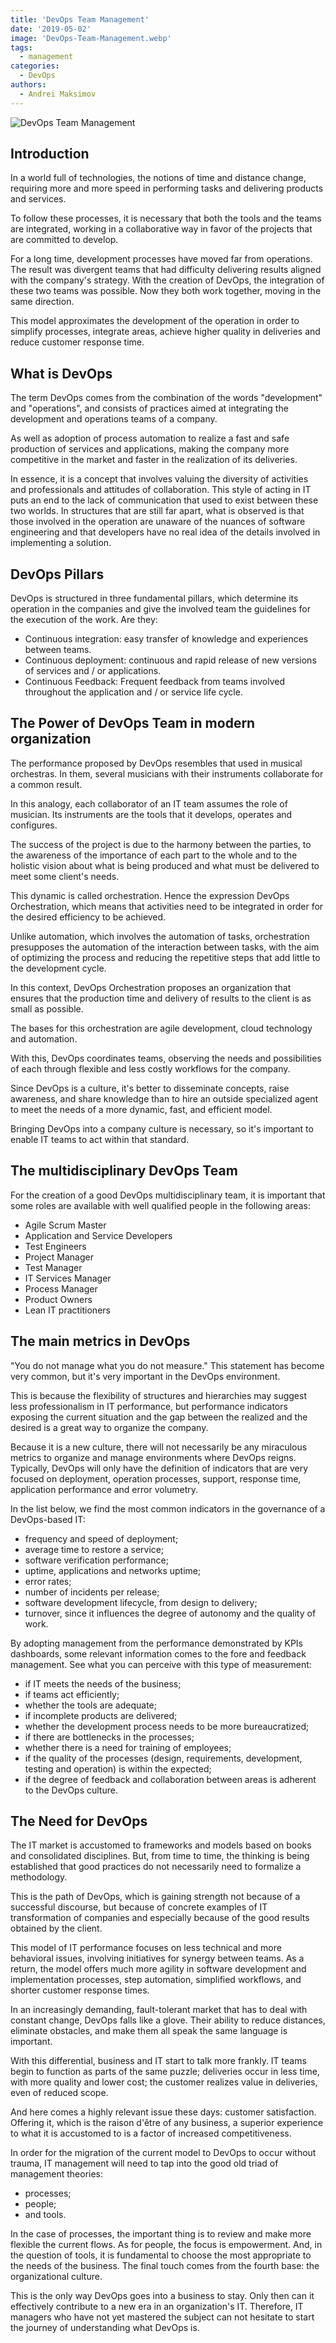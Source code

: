 ```yaml
---
title: 'DevOps Team Management'
date: '2019-05-02'
image: 'DevOps-Team-Management.webp'
tags:
  - management
categories:
  - DevOps
authors:
  - Andrei Maksimov
---
```


![DevOps Team Management](DevOps-Team-Management.webp)

## Introduction

In a world full of technologies, the notions of time and distance change, requiring more and more speed in performing tasks and delivering products and services.

To follow these processes, it is necessary that both the tools and the teams are integrated, working in a collaborative way in favor of the projects that are committed to develop.

For a long time, development processes have moved far from operations. The result was divergent teams that had difficulty delivering results aligned with the company's strategy. With the creation of DevOps, the integration of these two teams was possible. Now they both work together, moving in the same direction.

This model approximates the development of the operation in order to simplify processes, integrate areas, achieve higher quality in deliveries and reduce customer response time.

## What is DevOps

The term DevOps comes from the combination of the words "development" and "operations", and consists of practices aimed at integrating the development and operations teams of a company.

As well as adoption of process automation to realize a fast and safe production of services and applications, making the company more competitive in the market and faster in the realization of its deliveries.

In essence, it is a concept that involves valuing the diversity of activities and professionals and attitudes of collaboration.
This style of acting in IT puts an end to the lack of communication that used to exist between these two worlds. In structures that are still far apart, what is observed is that those involved in the operation are unaware of the nuances of software engineering and that developers have no real idea of the details involved in implementing a solution.

## DevOps Pillars

DevOps is structured in three fundamental pillars, which determine its operation in the companies and give the involved team the guidelines for the execution of the work. Are they:

- Continuous integration: easy transfer of knowledge and experiences between teams.
- Continuous deployment: continuous and rapid release of new versions of services and / or applications.
- Continuous Feedback: Frequent feedback from teams involved throughout the application and / or service life cycle.

## The Power of DevOps Team in modern organization

The performance proposed by DevOps resembles that used in musical orchestras. In them, several musicians with their instruments collaborate for a common result.

In this analogy, each collaborator of an IT team assumes the role of musician. Its instruments are the tools that it develops, operates and configures.

The success of the project is due to the harmony between the parties, to the awareness of the importance of each part to the whole and to the holistic vision about what is being produced and what must be delivered to meet some client's needs.

This dynamic is called orchestration. Hence the expression DevOps Orchestration, which means that activities need to be integrated in order for the desired efficiency to be achieved.

Unlike automation, which involves the automation of tasks, orchestration presupposes the automation of the interaction between tasks, with the aim of optimizing the process and reducing the repetitive steps that add little to the development cycle.

In this context, DevOps Orchestration proposes an organization that ensures that the production time and delivery of results to the client is as small as possible.

The bases for this orchestration are agile development, cloud technology and automation.

With this, DevOps coordinates teams, observing the needs and possibilities of each through flexible and less costly workflows for the company.

Since DevOps is a culture, it's better to disseminate concepts, raise awareness, and share knowledge than to hire an outside specialized agent to meet the needs of a more dynamic, fast, and efficient model.

Bringing DevOps into a company culture is necessary, so it's important to enable IT teams to act within that standard.

## The multidisciplinary DevOps Team

For the creation of a good DevOps multidisciplinary team, it is important that some roles are available with well qualified people in the following areas:

- Agile Scrum Master
- Application and Service Developers
- Test Engineers
- Project Manager
- Test Manager
- IT Services Manager
- Process Manager
- Product Owners
- Lean IT practitioners

## The main metrics in DevOps

"You do not manage what you do not measure." This statement has become very common, but it's very important in the DevOps environment.

This is because the flexibility of structures and hierarchies may suggest less professionalism in IT performance, but performance indicators exposing the current situation and the gap between the realized and the desired is a great way to organize the company.

Because it is a new culture, there will not necessarily be any miraculous metrics to organize and manage environments where DevOps reigns. Typically, DevOps will only have the definition of indicators that are very focused on deployment, operation processes, support, response time, application performance and error volumetry.

In the list below, we find the most common indicators in the governance of a DevOps-based IT:

- frequency and speed of deployment;
- average time to restore a service;
- software verification performance;
- uptime, applications and networks uptime;
- error rates;
- number of incidents per release;
- software development lifecycle, from design to delivery;
- turnover, since it influences the degree of autonomy and the quality of work.

By adopting management from the performance demonstrated by KPIs dashboards, some relevant information comes to the fore and feedback management. See what you can perceive with this type of measurement:

- if IT meets the needs of the business;
- if teams act efficiently;
- whether the tools are adequate;
- if incomplete products are delivered;
- whether the development process needs to be more bureaucratized;
- if there are bottlenecks in the processes;
- whether there is a need for training of employees;
- if the quality of the processes (design, requirements, development, testing and operation) is within the expected;
- if the degree of feedback and collaboration between areas is adherent to the DevOps culture.

## The Need for DevOps

The IT market is accustomed to frameworks and models based on books and consolidated disciplines. But, from time to time, the thinking is being established that good practices do not necessarily need to formalize a methodology.

This is the path of DevOps, which is gaining strength not because of a successful discourse, but because of concrete examples of IT transformation of companies and especially because of the good results obtained by the client.

This model of IT performance focuses on less technical and more behavioral issues, involving initiatives for synergy between teams. As a return, the model offers much more agility in software development and implementation processes, step automation, simplified workflows, and shorter customer response times.

In an increasingly demanding, fault-tolerant market that has to deal with constant change, DevOps falls like a glove. Their ability to reduce distances, eliminate obstacles, and make them all speak the same language is important.

With this differential, business and IT start to talk more frankly. IT teams begin to function as parts of the same puzzle; deliveries occur in less time, with more quality and lower cost; the customer realizes value in deliveries, even of reduced scope.

And here comes a highly relevant issue these days: customer satisfaction. Offering it, which is the raison d'être of any business, a superior experience to what it is accustomed to is a factor of increased competitiveness.

In order for the migration of the current model to DevOps to occur without trauma, IT management will need to tap into the good old triad of management theories:

- processes;
- people;
- and tools.

In the case of processes, the important thing is to review and make more flexible the current flows. As for people, the focus is empowerment. And, in the question of tools, it is fundamental to choose the most appropriate to the needs of the business. The final touch comes from the fourth base: the organizational culture.

This is the only way DevOps goes into a business to stay. Only then can it effectively contribute to a new era in an organization's IT. Therefore, IT managers who have not yet mastered the subject can not hesitate to start the journey of understanding what DevOps is.
